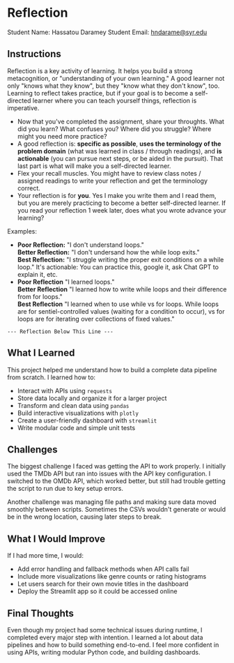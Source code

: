 # Reflection

Student Name:  Hassatou Daramey
Student Email:  hndarame@syr.edu

## Instructions

Reflection is a key activity of learning. It helps you build a strong metacognition, or "understanding of your own learning." A good learner not only "knows what they know", but they "know what they don't know", too. Learning to reflect takes practice, but if your goal is to become a self-directed learner where you can teach yourself things, reflection is imperative.

- Now that you've completed the assignment, share your throughts. What did you learn? What confuses you? Where did you struggle? Where might you need more practice?
- A good reflection is: **specific as possible**,  **uses the terminology of the problem domain** (what was learned in class / through readings), and **is actionable** (you can pursue next steps, or be aided in the pursuit). That last part is what will make you a self-directed learner.
- Flex your recall muscles. You might have to review class notes / assigned readings to write your reflection and get the terminology correct.
- Your reflection is for **you**. Yes I make you write them and I read them, but you are merely practicing to become a better self-directed learner. If you read your reflection 1 week later, does what you wrote advance your learning?

Examples:

- **Poor Reflection:**  "I don't understand loops."   
**Better Reflection:** "I don't undersand how the while loop exits."   
**Best Reflection:** "I struggle writing the proper exit conditions on a while loop." It's actionable: You can practice this, google it, ask Chat GPT to explain it, etc. 
-  **Poor Reflection** "I learned loops."   
**Better Reflection** "I learned how to write while loops and their difference from for loops."   
**Best Reflection** "I learned when to use while vs for loops. While loops are for sentiel-controlled values (waiting for a condition to occur), vs for loops are for iterating over collections of fixed values."

`--- Reflection Below This Line ---`
## What I Learned
This project helped me understand how to build a complete data pipeline from scratch. I learned how to:
- Interact with APIs using `requests`
- Store data locally and organize it for a larger project
- Transform and clean data using `pandas`
- Build interactive visualizations with `plotly`
- Create a user-friendly dashboard with `streamlit`
- Write modular code and simple unit tests

## Challenges

The biggest challenge I faced was getting the API to work properly. I initially used the TMDb API but ran into issues with the API key configuration. I switched to the OMDb API, which worked better, but still had trouble getting the script to run due to key setup errors.

Another challenge was managing file paths and making sure data moved smoothly between scripts. Sometimes the CSVs wouldn't generate or would be in the wrong location, causing later steps to break.

## What I Would Improve

If I had more time, I would:
- Add error handling and fallback methods when API calls fail
- Include more visualizations like genre counts or rating histograms
- Let users search for their own movie titles in the dashboard
- Deploy the Streamlit app so it could be accessed online

## Final Thoughts

Even though my project had some technical issues during runtime, I completed every major step with intention. I learned a lot about data pipelines and how to build something end-to-end. I feel more confident in using APIs, writing modular Python code, and building dashboards.
